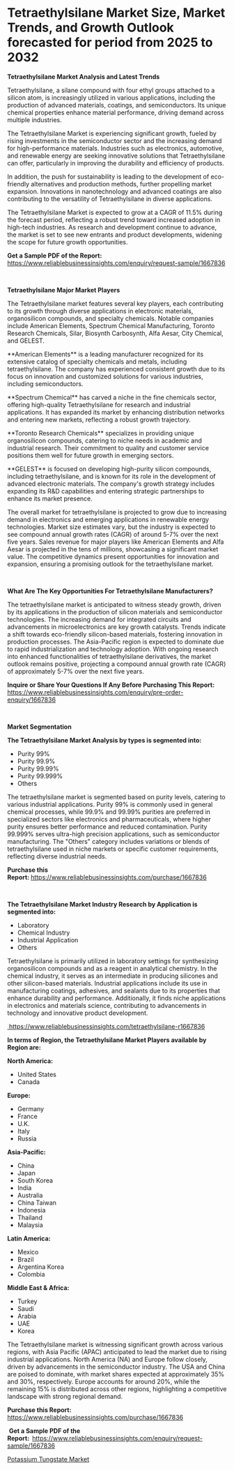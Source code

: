 <p><h1>Tetraethylsilane Market Size, Market Trends, and Growth Outlook forecasted for period from 2025 to 2032</h1></p><p><strong>Tetraethylsilane Market Analysis and Latest Trends</strong></p>
<p><p>Tetraethylsilane, a silane compound with four ethyl groups attached to a silicon atom, is increasingly utilized in various applications, including the production of advanced materials, coatings, and semiconductors. Its unique chemical properties enhance material performance, driving demand across multiple industries.</p><p>The Tetraethylsilane Market is experiencing significant growth, fueled by rising investments in the semiconductor sector and the increasing demand for high-performance materials. Industries such as electronics, automotive, and renewable energy are seeking innovative solutions that Tetraethylsilane can offer, particularly in improving the durability and efficiency of products.</p><p>In addition, the push for sustainability is leading to the development of eco-friendly alternatives and production methods, further propelling market expansion. Innovations in nanotechnology and advanced coatings are also contributing to the versatility of Tetraethylsilane in diverse applications. </p><p>The Tetraethylsilane Market is expected to grow at a CAGR of 11.5% during the forecast period, reflecting a robust trend toward increased adoption in high-tech industries. As research and development continue to advance, the market is set to see new entrants and product developments, widening the scope for future growth opportunities.</p></p>
<p><strong>Get a Sample PDF of the Report:&nbsp;</strong> <a href="https://www.reliablebusinessinsights.com/enquiry/request-sample/1667836?utm_campaign=3269&utm_medium=2&utm_source=Github&utm_content=ia&utm_term=07032025&utm_id=tetraethylsilane">https://www.reliablebusinessinsights.com/enquiry/request-sample/1667836</a></p>
<p>&nbsp;</p>
<p><strong>Tetraethylsilane Major Market Players</strong></p>
<p><p>The Tetraethylsilane market features several key players, each contributing to its growth through diverse applications in electronic materials, organosilicon compounds, and specialty chemicals. Notable companies include American Elements, Spectrum Chemical Manufacturing, Toronto Research Chemicals, Silar, Biosynth Carbosynth, Alfa Aesar, City Chemical, and GELEST.</p><p>**American Elements** is a leading manufacturer recognized for its extensive catalog of specialty chemicals and metals, including tetraethylsilane. The company has experienced consistent growth due to its focus on innovation and customized solutions for various industries, including semiconductors. </p><p>**Spectrum Chemical** has carved a niche in the fine chemicals sector, offering high-quality Tetraethylsilane for research and industrial applications. It has expanded its market by enhancing distribution networks and entering new markets, reflecting a robust growth trajectory.</p><p>**Toronto Research Chemicals** specializes in providing unique organosilicon compounds, catering to niche needs in academic and industrial research. Their commitment to quality and customer service positions them well for future growth in emerging sectors.</p><p>**GELEST** is focused on developing high-purity silicon compounds, including tetraethylsilane, and is known for its role in the development of advanced electronic materials. The company's growth strategy includes expanding its R&D capabilities and entering strategic partnerships to enhance its market presence. </p><p>The overall market for tetraethylsilane is projected to grow due to increasing demand in electronics and emerging applications in renewable energy technologies. Market size estimates vary, but the industry is expected to see compound annual growth rates (CAGR) of around 5-7% over the next five years. Sales revenue for major players like American Elements and Alfa Aesar is projected in the tens of millions, showcasing a significant market value. The competitive dynamics present opportunities for innovation and expansion, ensuring a promising outlook for the tetraethylsilane market.</p></p>
<p>&nbsp;</p>
<p><strong>What Are The Key Opportunities For Tetraethylsilane Manufacturers?</strong></p>
<p><p>The tetraethylsilane market is anticipated to witness steady growth, driven by its applications in the production of silicon materials and semiconductor technologies. The increasing demand for integrated circuits and advancements in microelectronics are key growth catalysts. Trends indicate a shift towards eco-friendly silicon-based materials, fostering innovation in production processes. The Asia-Pacific region is expected to dominate due to rapid industrialization and technology adoption. With ongoing research into enhanced functionalities of tetraethylsilane derivatives, the market outlook remains positive, projecting a compound annual growth rate (CAGR) of approximately 5-7% over the next five years.</p></p>
<p><strong>Inquire or Share Your Questions If Any Before Purchasing This Report:</strong> <a href="https://www.reliablebusinessinsights.com/enquiry/pre-order-enquiry/1667836?utm_campaign=3269&utm_medium=2&utm_source=Github&utm_content=ia&utm_term=07032025&utm_id=tetraethylsilane">https://www.reliablebusinessinsights.com/enquiry/pre-order-enquiry/1667836</a></p>
<p>&nbsp;</p>
<p><strong>Market Segmentation</strong></p>
<p><strong>The Tetraethylsilane Market Analysis by types is segmented into:</strong></p>
<p><ul><li>Purity 99%</li><li>Purity 99.9%</li><li>Purity 99.99%</li><li>Purity 99.999%</li><li>Others</li></ul></p>
<p><p>The tetraethylsilane market is segmented based on purity levels, catering to various industrial applications. Purity 99% is commonly used in general chemical processes, while 99.9% and 99.99% purities are preferred in specialized sectors like electronics and pharmaceuticals, where higher purity ensures better performance and reduced contamination. Purity 99.999% serves ultra-high precision applications, such as semiconductor manufacturing. The "Others" category includes variations or blends of tetraethylsilane used in niche markets or specific customer requirements, reflecting diverse industrial needs.</p></p>
<p><strong>Purchase this Report:&nbsp;</strong><a href="https://www.reliablebusinessinsights.com/purchase/1667836?utm_campaign=3269&utm_medium=2&utm_source=Github&utm_content=ia&utm_term=07032025&utm_id=tetraethylsilane">https://www.reliablebusinessinsights.com/purchase/1667836</a></p>
<p>&nbsp;</p>
<p><strong>The Tetraethylsilane Market Industry Research by Application is segmented into:</strong></p>
<p><ul><li>Laboratory</li><li>Chemical Industry</li><li>Industrial Application</li><li>Others</li></ul></p>
<p><p>Tetraethylsilane is primarily utilized in laboratory settings for synthesizing organosilicon compounds and as a reagent in analytical chemistry. In the chemical industry, it serves as an intermediate in producing silicones and other silicon-based materials. Industrial applications include its use in manufacturing coatings, adhesives, and sealants due to its properties that enhance durability and performance. Additionally, it finds niche applications in electronics and materials science, contributing to advancements in technology and innovative product development.</p></p>
<p><a href="https://www.reliablebusinessinsights.com/tetraethylsilane-r1667836?utm_campaign=3269&utm_medium=2&utm_source=Github&utm_content=ia&utm_term=07032025&utm_id=tetraethylsilane">&nbsp;https://www.reliablebusinessinsights.com/tetraethylsilane-r1667836</a></p>
<p><strong>In terms of Region, the Tetraethylsilane Market Players available by Region are:</strong></p>
<p>
    <p> <strong> North America: </strong>
        <ul>
            <li>United States</li>
            <li>Canada</li>
        </ul>
        </p> 
    <p> <strong> Europe: </strong>
        <ul>
            <li>Germany</li>
            <li>France</li>
            <li>U.K.</li>
            <li>Italy</li>
            <li>Russia</li>
        </ul>
        </p> 
    <p> <strong> Asia-Pacific: </strong>
        <ul>
            <li>China</li>
            <li>Japan</li>
            <li>South Korea</li>
            <li>India</li>
            <li>Australia</li>
            <li>China Taiwan</li>
            <li>Indonesia</li>
            <li>Thailand</li>
            <li>Malaysia</li>
        </ul>
        </p> 
    <p> <strong> Latin America: </strong>
        <ul>
            <li>Mexico</li>
            <li>Brazil</li>
            <li>Argentina Korea</li>
            <li>Colombia</li>
        </ul>
        </p> 
    <p> <strong> Middle East & Africa: </strong>
        <ul>
            <li>Turkey</li>
            <li>Saudi</li>
            <li>Arabia</li>
            <li>UAE</li>
            <li>Korea</li>
        </ul>
    </p>
    </p>
<p><p>The Tetraethylsilane market is witnessing significant growth across various regions, with Asia Pacific (APAC) anticipated to lead the market due to rising industrial applications. North America (NA) and Europe follow closely, driven by advancements in the semiconductor industry. The USA and China are poised to dominate, with market shares expected at approximately 35% and 30%, respectively. Europe accounts for around 20%, while the remaining 15% is distributed across other regions, highlighting a competitive landscape with strong regional demand.</p></p>
<p><strong>Purchase this Report: </strong><a href="https://www.reliablebusinessinsights.com/purchase/1667836?utm_campaign=3269&utm_medium=2&utm_source=Github&utm_content=ia&utm_term=07032025&utm_id=tetraethylsilane">https://www.reliablebusinessinsights.com/purchase/1667836</a></p>
<p>&nbsp;<strong>Get a Sample PDF of the Report:&nbsp;&nbsp;</strong><a href="https://www.reliablebusinessinsights.com/enquiry/request-sample/1667836?utm_campaign=3269&utm_medium=2&utm_source=Github&utm_content=ia&utm_term=07032025&utm_id=tetraethylsilane">https://www.reliablebusinessinsights.com/enquiry/request-sample/1667836</a></p>
<p><strong></strong></p>
<p><p><a href="https://github.com/stickkinkel/Market-Research-Report-List-1/blob/main/potassium-tungstate-market.md?utm_campaign=3269&utm_medium=2&utm_source=Github&utm_content=ia&utm_term=07032025&utm_id=tetraethylsilane">Potassium Tungstate Market</a></p></p>